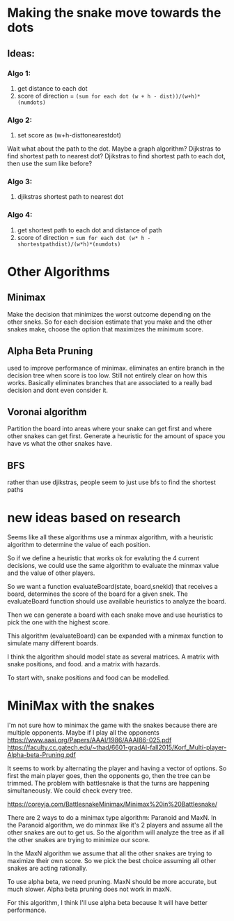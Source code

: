 # Making the snake move towards the dots

## Ideas:
### Algo 1:
1. get distance to each dot
2. score of direction = `(sum for each dot (w + h - dist))/(w+h)*(numdots)`

### Algo 2:
1. set score as (w+h-disttonearestdot)

Wait what about the path to the dot. Maybe a graph algorithm? Dijkstras to find shortest path to nearest dot?
Djikstras to find shortest path to each dot, then use the sum like before?

### Algo 3:
1. djikstras shortest path to nearest dot

### Algo 4:
1. get shortest path to each dot and distance of path
2. score of direction = `sum for each dot (w* h - shortestpathdist)/(w*h)*(numdots)`



# Other Algorithms
## Minimax
 Make the decision that minimizes the worst outcome depending on the other sneks. 
 So for each decision estimate that you make and the other snakes make, choose the option that maximizes the minimum score. 

## Alpha Beta Pruning
 used to improve performance of minimax. eliminates an entire branch in the decision tree when score is too low. 
 Still not entirely clear on how this works. Basically eliminates branches that are associated to a really bad decision and dont even consider it. 

## Voronai algorithm
Partition the board into areas where your snake can get first and where other snakes can get first. 
Generate a heuristic for the amount of space you have vs what the other snakes have. 
## BFS
rather than use djikstras, people seem to just use bfs to find the shortest paths

# new ideas based on research

Seems like all these algorithms use a minmax algorithm,
with a heuristic algorithm to determine the value of
each position. 

So if we define a heuristic that works ok for evaluting the 4
current decisions, we could use the same algorithm to 
evaluate the minmax value and the value of other players. 

So we want a function evaluateBoard(state, board,snekid) that receives a board, 
determines the score of the board for a given snek.
The evaluateBoard function should use available heuristics to analyze the board.

Then we can generate a board with each snake move and use heuristics to pick the one with the highest score. 

This algorithm (evaluateBoard) can be expanded with a minmax function to simulate many different boards. 

I think the algorithm should model state as several matrices. A matrix with snake positions, and food. and a matrix with hazards. 

To start with, snake positions and food can be modelled.


# MiniMax with the snakes

I'm not sure how to minimax the game with the snakes because there are multiple opponents. Maybe if I play all the opponents
https://www.aaai.org/Papers/AAAI/1986/AAAI86-025.pdf
https://faculty.cc.gatech.edu/~thad/6601-gradAI-fall2015/Korf_Multi-player-Alpha-beta-Pruning.pdf

It seems to work by alternating the player and having a vector of options. So first the main player goes,  then the opponents go, then the tree can be trimmed. The problem with battlesnake is
that the turns are happening simultaneously. We could check every tree. 

https://coreyja.com/BattlesnakeMinimax/Minimax%20in%20Battlesnake/

There are 2 ways to do a minimax type algorithm: Paranoid and MaxN. In the Paranoid algorithm, we do minmax like it's 2 players and assume all the other snakes are out to get us. 
So the algorithm will analyze the tree as if all the other snakes are trying to minimize our score. 

In the MaxN algorithm we assume that all the other snakes are trying to maximize their own score. So we pick the best choice assuming all other snakes are acting rationally. 

To use alpha beta, we need pruning. MaxN should be more accurate, but much slower. Alpha beta pruning does not work in maxN. 

For this algorithm, I think I'll use alpha beta because It will have better performance. 


